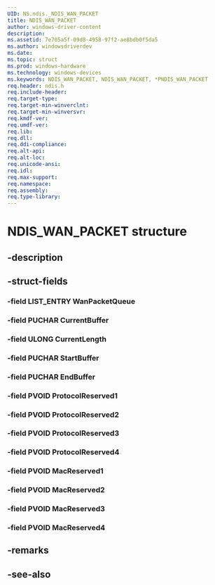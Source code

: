 ```yaml
---
UID: NS.ndis._NDIS_WAN_PACKET
title: NDIS_WAN_PACKET
author: windows-driver-content
description: 
ms.assetid: 7e705a5f-09d8-4958-97f2-ae8bdb0f5da5
ms.author: windowsdriverdev
ms.date: 
ms.topic: struct
ms.prod: windows-hardware
ms.technology: windows-devices
ms.keywords: NDIS_WAN_PACKET, NDIS_WAN_PACKET, *PNDIS_WAN_PACKET
req.header: ndis.h
req.include-header:
req.target-type:
req.target-min-winverclnt:
req.target-min-winversvr:
req.kmdf-ver:
req.umdf-ver:
req.lib:
req.dll:
req.ddi-compliance:
req.alt-api:
req.alt-loc:
req.unicode-ansi:
req.idl:
req.max-support:
req.namespace:
req.assembly:
req.type-library:
---
```


# NDIS_WAN_PACKET structure

## -description



## -struct-fields

### -field LIST_ENTRY WanPacketQueue			
 	
### -field PUCHAR CurrentBuffer			
 	
### -field ULONG CurrentLength			
 	
### -field PUCHAR StartBuffer			
 	
### -field PUCHAR EndBuffer			
 	
### -field PVOID ProtocolReserved1			
 	
### -field PVOID ProtocolReserved2			
 	
### -field PVOID ProtocolReserved3			
 	
### -field PVOID ProtocolReserved4			
 	
### -field PVOID MacReserved1			
 	
### -field PVOID MacReserved2			
 	
### -field PVOID MacReserved3			
 	
### -field PVOID MacReserved4			
 	
## -remarks

## -see-also
